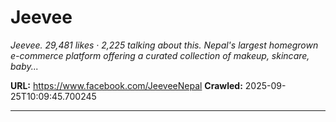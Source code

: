 # Jeevee

*Jeevee. 29,481 likes · 2,225 talking about this. Nepal's largest homegrown e-commerce platform offering a curated collection of makeup, skincare, baby...*

**URL:** https://www.facebook.com/JeeveeNepal
**Crawled:** 2025-09-25T10:09:45.700245

---

